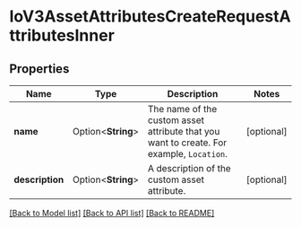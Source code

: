 # IoV3AssetAttributesCreateRequestAttributesInner

## Properties

Name | Type | Description | Notes
------------ | ------------- | ------------- | -------------
**name** | Option<**String**> | The name of the custom asset attribute that you want to create. For example, `Location`. | [optional]
**description** | Option<**String**> | A description of the custom asset attribute. | [optional]

[[Back to Model list]](../README.md#documentation-for-models) [[Back to API list]](../README.md#documentation-for-api-endpoints) [[Back to README]](../README.md)


